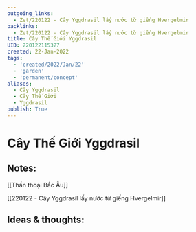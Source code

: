 ```yaml
---
outgoing_links:
  - Zet/220122 - Cây Yggdrasil lấy nước từ giếng Hvergelmir
backlinks:
  - Zet/220122 - Cây Yggdrasil lấy nước từ giếng Hvergelmir
title: Cây Thế Giới Yggdrasil
UID: 220122115327
created: 22-Jan-2022
tags:
  - 'created/2022/Jan/22'
  - 'garden'
  - 'permanent/concept'
aliases:
  - Cây Yggdrasil
  - Cây Thế Giới
  - Yggdrasil
publish: True
---
```

# Cây Thế Giới Yggdrasil

## Notes:
[[Thần thoại Bắc Âu]]

[[220122 - Cây Yggdrasil lấy nước từ giếng Hvergelmir]]

## Ideas & thoughts:



